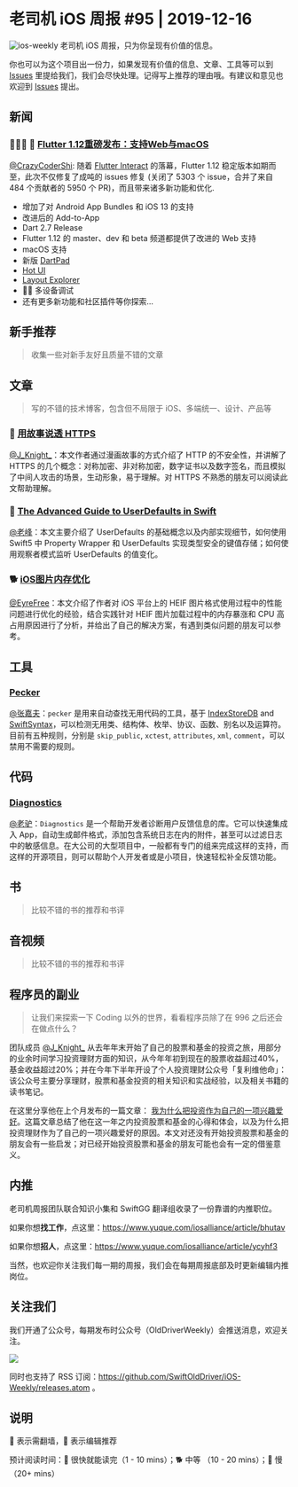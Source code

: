 # 老司机 iOS 周报 #95 | 2019-12-16

![ios-weekly](https://github.com/SwiftOldDriver/iOS-Weekly/blob/master/assets/ios-weekly.png?raw=true)
老司机 iOS 周报，只为你呈现有价值的信息。

你也可以为这个项目出一份力，如果发现有价值的信息、文章、工具等可以到 [Issues](https://github.com/SwiftOldDriver/iOS-Weekly/issues) 里提给我们，我们会尽快处理。记得写上推荐的理由哦。有建议和意见也欢迎到 [Issues](https://github.com/SwiftOldDriver/iOS-Weekly/issues) 提出。

## 新闻

### 🌟🌟🌟 🐢 [Flutter 1.12重磅发布：支持Web与macOS](https://mp.weixin.qq.com/s/-ZNHZWoNZj1P9dcAIRpbyg)

[@CrazyCoderShi](https://github.com/CrazyCoderShi): 随着 [Flutter Interact](https://mp.weixin.qq.com/s/EEIwryZaQh3uEv5vzTHZ5Q) 的落幕，Flutter 1.12 稳定版本如期而至，此次不仅修复了成吨的 issues 修复 (关闭了 5303 个 issue，合并了来自 484 个贡献者的 5950 个 PR)，而且带来诸多新功能和优化.

- 增加了对 Android App Bundles 和 iOS 13 的支持
- 改进后的 Add-to-App
- Dart 2.7 Release
- Flutter 1.12 的 master、dev 和 beta 频道都提供了改进的 Web 支持
- macOS 支持
- 新版 [DartPad](https://dartpad.dev/)
- [Hot UI](https://github.com/flutter/flutter-intellij/wiki/HotUI-Getting-Started-instructions)
- [Layout Explorer](https://flutter.dev/docs/development/tools/devtools/inspector#flutter-layout-explorer)
- 🌟🌟 多设备调试
- 还有更多新功能和社区插件等你探索...



## 新手推荐

> 收集一些对新手友好且质量不错的文章

## 文章

> 写的不错的技术博客，包含但不局限于 iOS、多端统一、设计、产品等


### 🐎 [用故事说透 HTTPS](https://mp.weixin.qq.com/s/MfvUuitrF8MN16nxyZNB8A)

[@J_Knight_](https://github.com/knightsj)：本文作者通过漫画故事的方式介绍了 HTTP 的不安全性，并讲解了 HTTPS 的几个概念：对称加密、非对称加密，数字证书以及数字签名，而且模拟了中间人攻击的场景，生动形象，易于理解。对 HTTPS 不熟悉的朋友可以阅读此文帮助理解。


### 🐎 [The Advanced Guide to UserDefaults in Swift](https://www.vadimbulavin.com/advanced-guide-to-userdefaults-in-swift/)

[@老峰](https://GesanTung.github.io/)：本文主要介绍了 UserDefaults 的基础概念以及内部实现细节，如何使用 Swift5 中 Property Wrapper 和 UserDefaults 实现类型安全的键值存储；如何使用观察者模式监听 UserDefaults 的值变化。


### 🐕 [iOS图片内存优化](https://juejin.im/post/5ddc8258518825734f2b8eb2)

[@EyreFree](https://github.com/EyreFree)：本文介绍了作者对 iOS 平台上的 HEIF 图片格式使用过程中的性能问题进行优化的经验，结合实践针对 HEIF 图片加载过程中的内存暴涨和 CPU 高占用原因进行了分析，并给出了自己的解决方案，有遇到类似问题的朋友可以参考。


## 工具

### [Pecker](https://github.com/woshiccm/Pecker)

[@张嘉夫](https://github.com/josephchang10)：`pecker` 是用来自动查找无用代码的工具，基于 [IndexStoreDB](https://github.com/apple/indexstore-db.git) and [SwiftSyntax](https://github.com/apple/swift-syntax.git)，可以检测无用类、结构体、枚举、协议、函数、别名以及运算符。目前有五种规则，分别是 `skip_public`, `xctest`, `attributes`, `xml`, `comment`，可以禁用不需要的规则。

## 代码

### [Diagnostics](https://github.com/WeTransfer/Diagnostics)

[@老驴](https://www.weibo.com/6090610445)：`Diagnostics` 是一个帮助开发者诊断用户反馈信息的库。它可以快速集成入 App，自动生成邮件格式，添加包含系统日志在内的附件，甚至可以过滤日志中的敏感信息。在大公司的大型项目中，一般都有专门的组来完成这样的支持，而这样的开源项目，则可以帮助个人开发者或是小项目，快速轻松补全反馈功能。

## 书

> 比较不错的书的推荐和书评

## 音视频

> 比较不错的书的推荐和书评

## 程序员的副业

> 让我们来探索一下 Coding 以外的世界，看看程序员除了在 996 之后还会在做点什么？

团队成员 [@J_Knight_](https://weibo.com/1929625262/profile?topnav=1&wvr=6) 从去年年末开始了自己的股票和基金的投资之旅，用部分的业余时间学习投资理财方面的知识，从今年年初到现在的股票收益超过40%，基金收益超过20%；并在今年下半年开设了个人投资理财公众号「复利维他命」：该公众号主要分享理财，股票和基金投资的相关知识和实战经验，以及相关书籍的读书笔记。

在这里分享他在上个月发布的一篇文章： [我为什么把投资作为自己的一项兴趣爱好](https://mp.weixin.qq.com/s/Vrp0DZssNb4vkiF04rlBBw)。这篇文章总结了他在这一年之内投资股票和基金的心得和体会，以及为什么把投资理财作为了自己的一项兴趣爱好的原因。本文对还没有开始投资股票和基金的朋友会有一些启发；对已经开始投资股票和基金的朋友可能也会有一定的借鉴意义。


## 内推

老司机周报团队联合知识小集和 SwiftGG 翻译组收录了一份靠谱的内推职位。

如果你想**找工作**，点这里：https://www.yuque.com/iosalliance/article/bhutav

如果你想**招人**，点这里：https://www.yuque.com/iosalliance/article/ycyhf3

当然，也欢迎你关注我们每一期的周报，我们会在每期周报底部及时更新编辑内推岗位。

## 关注我们

我们开通了公众号，每期发布时公众号（OldDriverWeekly）会推送消息，欢迎关注。

![](https://github.com/SwiftOldDriver/iOS-Weekly/blob/master/assets/qrcode_for_wechat.jpg?raw=true)

同时也支持了 RSS 订阅：https://github.com/SwiftOldDriver/iOS-Weekly/releases.atom 。

## 说明

🚧 表示需翻墙，🌟 表示编辑推荐

预计阅读时间：🐎 很快就能读完（1 - 10 mins）；🐕 中等 （10 - 20 mins）；🐢 慢（20+ mins）


